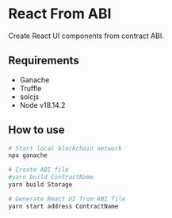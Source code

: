 # React From ABI

Create React UI components from contract ABI.

## Requirements

- Ganache
- Truffle
- solcjs
- Node v18.14.2

## How to use

```sh
# Start local blockchain network
npx ganache

# Create ABI file
#yarn build ContractName
yarn build Storage

# Generate React UI from ABI file
yarn start address ContractName
```